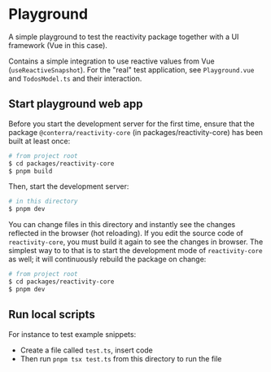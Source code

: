 # Playground

A simple playground to test the reactivity package together with a UI framework (Vue in this case).

Contains a simple integration to use reactive values from Vue (`useReactiveSnapshot`).
For the "real" test application, see `Playground.vue` and `TodosModel.ts` and their interaction.

## Start playground web app

Before you start the development server for the first time, ensure that the package `@conterra/reactivity-core` (in packages/reactivity-core) has been built at least once:

```bash
# from project root
$ cd packages/reactivity-core
$ pnpm build
```

Then, start the development server:

```bash
# in this directory
$ pnpm dev
```

You can change files in this directory and instantly see the changes reflected in the browser (hot reloading).
If you edit the source code of `reactivity-core`, you must build it again to see the changes in browser.
The simplest way to to that is to start the development mode of `reactivity-core` as well; it will continuously rebuild the package on change:

```bash
# from project root
$ cd packages/reactivity-core
$ pnpm dev
```

## Run local scripts

For instance to test example snippets:

- Create a file called `test.ts`, insert code
- Then run `pnpm tsx test.ts` from this directory to run the file
